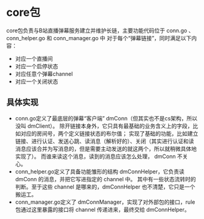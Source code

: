# core包

core包负责与B站直播弹幕服务建立并维护长链，主要功能代码位于 conn.go 、 conn_helper.go 和 conn_manager.go 中
对于每个“弹幕链接”，同时满足以下内容：
 - 对应一个直播间
 - 对应一个启停状态
 - 对应任意个弹幕channel
 - 对应一个关闭状态

## 具体实现
- conn.go定义了最底层的弹幕“客户端” dmConn（但其实也不是cs架构，所以没叫 dmClient）。
除开链接本身外，它只具有最基础的业务含义上的字段，比如对应的房间号，两个定义链接状态的布尔值；
实现了基础的功能，比如建立链接、进行认证、发送心跳、读消息（解析好的）、关闭（其实进行认证和读消息应该合并为写消息的，但是需要主动发送的就这两个，所以就稍微具体地实现了）。
而谁来读这个消息，读到的消息应该怎么处理， dmConn 不关心。
- conn_helper.go定义了具备功能雏形的结构 dmConnHelper，它负责读 dmConn 的消息，并把它写进指定的 channel 中。
其中有一些状态流转时的判断。至于这些 channel 是哪来的，dmConnHelper 也不清楚，它只是一个搬运工。
- conn_manager.go定义了 dmConnManager，实现了对外部包的接口，rule包通过这里暴露的接口将 channel 传递进来，最终交给 dmConnHelper。